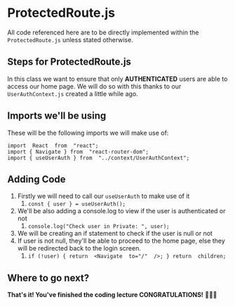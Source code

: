 # ProtectedRoute.js
All code referenced here are to be directly implemented within the `ProtectedRoute.js` unless stated otherwise.

## Steps for ProtectedRoute.js
In this class we want to ensure that only **AUTHENTICATED** users are able to access our home page. We will do so with this thanks to our `UserAuthContext.js` created a little while ago.

## Imports we'll be using

These will be the following imports we will make use of:

    import  React  from  "react";
    import { Navigate } from  "react-router-dom";
    import { useUserAuth } from  "../context/UserAuthContext";

## Adding Code

 1. Firstly we will need to call our `useUserAuth` to make use of it
	 1. `const { user } = useUserAuth();`
 2.  We'll be also adding a console.log to view if the user is authenticated or not
	 1. `console.log("Check user in Private: ", user);`
 3. We will be creating an if statement to check if the user is null or not
 4. If user is not null, they'll be able to proceed to the home page, else they will be redirected back to the login screen.
 	1. `if (!user) {
return  <Navigate  to="/"  />;
}
return  children;`

## Where to go next?

**That's it! You've finished the coding lecture CONGRATULATIONS!** 
🥳🥳🥳
